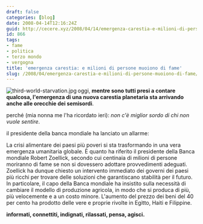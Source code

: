 ```yaml
---
draft: false
categories: [blog]
date: 2008-04-14T12:16:24Z
guid: http://cecere.xyz/2008/04/14/emergenza-carestia-e-milioni-di-persone-muoiono-di-fame/
id: 866
tags:
- fame
- politica
- terzo mondo
- vergogna
title: 'emergenza carestia: e milioni di persone muoiono di fame'
slug: /2008/04/emergenza-carestia-e-milioni-di-persone-muoiono-di-fame/
---
```


<img src='http://cecere.xyz/wp-content/uploads/sites/3/2008/04/third-world-starvation.jpg' alt='third-world-starvation.jpg' align="left" />

oggi, **mentre sono tutti presi a contare qualcosa, l'emergenza di una nuova carestia planetaria sta arrivando anche alle orecchie dei semisordi**.
  
perché (mia nonna me l'ha ricordato ieri): _non c'è miglior sordo di chi non vuole sentire_.

il presidente della banca mondiale ha lanciato un allarme:

La crisi alimentare dei paesi più poveri si sta trasformando in una vera emergenza umanitaria globale. È quanto ha riferito il presidente della Banca mondiale Robert Zoellick, secondo cui centinaia di milioni di persone moriranno di fame se non si dovessero adottare provvedimenti adeguati. Zoellick ha dunque chiesto un intervento immediato dei governi dei paesi più ricchi per trovare delle soluzioni che garantiscano stabilità per il futuro. In particolare, il capo della Banca mondiale ha insistito sulla necessità di cambiare il modello di produzione agricola, in modo che si produca di più, più velocemente e a un costo minore. L'aumento del prezzo dei beni del 40 per cento ha prodotto delle vere e proprie rivolte in Egitto, Haiti e Filippine.

**informati, connettiti, indignati, rilassati, pensa, agisci.**